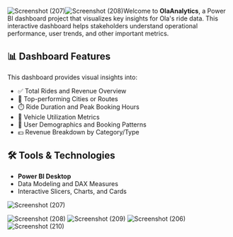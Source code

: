 ![Screenshot (207)](https://github.com/user-attachments/assets/329991f3-b52e-4d4c-85fb-94cc6c3e19a2)![Screenshot (208)](https://github.com/user-attachments/assets/d33dc939-e9d3-4346-8315-2e382c46268a)Welcome to **OlaAnalytics**, a Power BI dashboard project that visualizes key insights for Ola's ride data. This interactive dashboard helps stakeholders understand operational performance, user trends, and other important metrics.
## 📊 Dashboard Features

This dashboard provides visual insights into:

- ✅ Total Rides and Revenue Overview  
- 📍 Top-performing Cities or Routes  
- ⏱️ Ride Duration and Peak Booking Hours  
- 🚗 Vehicle Utilization Metrics  
- 👥 User Demographics and Booking Patterns  
- 💵 Revenue Breakdown by Category/Type

## 🛠️ Tools & Technologies


- **Power BI Desktop**
- Data Modeling and DAX Measures
- Interactive Slicers, Charts, and Cards

  
![Screenshot (207)](https://github.com/user-attachments/assets/516af7c7-3a05-4e09-b247-de87a6037dae)

![Screenshot (208)](https://github.com/user-attachments/assets/f586d54b-3461-4cf3-b3cc-3c69c8a47d88)
![Screenshot (209)](https://github.com/user-attachments/assets/a5e1d36d-5fcb-4052-93e7-d15a749e4e55)
![Screenshot (206)](https://github.com/user-attachments/assets/2bf59ed8-39a9-4b20-99a3-5f428b2b36a3)
![Screenshot (210)](https://github.com/user-attachments/assets/e8e2cc53-ddf2-4a48-ac54-ff8bc1d70e62)



